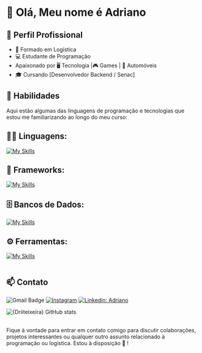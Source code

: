 # 👋 Olá, Meu nome é Adriano 

## 💼 Perfil Profissional

- 🚛 Formado em Logística
- 💻 Estudante de Programação
-  Apaixonado por 🖥️ Tecnologia |🎮 Games | 🔰 Automóveis 
- 🎓 Cursando [Desenvolvedor Backend / Senac]

## 🚀 Habilidades

Aqui estão algumas das linguagens de programação e tecnologias que estou me familiarizando ao longo do meu curso:

## 👨‍💻 Linguagens: 
[![My Skills](https://skillicons.dev/icons?i=javascript)](https://skillicons.dev)

## 🧰 Frameworks: 
[![My Skills](https://skillicons.dev/icons?i=react)](https://skillicons.dev)

## 🗄️ Bancos de Dados: 
[![My Skills](https://skillicons.dev/icons?i=mysql,mongo)](https://skillicons.dev)
## ⚙️ Ferramentas:
[![My Skills](https://skillicons.dev/icons?i=git,github,nodejs,vscode)](https://skillicons.dev)<br><br>

## 📫 Contato

![Gmail Badge](https://img.shields.io/badge/-adriano.rodrigo.teixeira@gmail.com-006bed?style=flat-square&logo=Gmail&logoColor=white&link=mailto:{SeuEmail})
[![Instagram](https://img.shields.io/badge/-@Driiteixeiraa_-purple?style=flat-square&logo=Instagram&logoColor=white&link={Link})]({Link})
[![Linkedin: Adriano](https://img.shields.io/badge/-Adriano-blue?style=flat-square&logo=Linkedin&logoColor=white&link=https://www.linkedin.com/in/adriano-teixeira-2a7545257/)](https://www.linkedin.com/in/adriano-teixeira-2a7545257)


![{Driiteixeira} GitHub stats](https://github-readme-stats.vercel.app/api?username=Driiteixeira\&rank_icon=github) <br><br>

Fique à vontade para entrar em contato comigo para discutir colaborações, projetos interessantes ou qualquer outro assunto relacionado à programação ou logística. Estou à disposição 🤝 ! 
